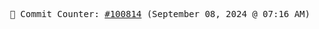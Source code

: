 <p align="center">
    <samp>
        📮 Commit Counter: <a href="https://github.com/Javascript-void0/Javascript-void0/commits/main">#100814</a> (September 08, 2024 @ 07:16 AM)
    </samp>
</p>
